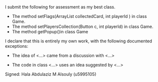 I submit the following for assessment as my best class.

* The method setFlags(ArrayList<String> collectedCard, int playerId ) in class Game.
* The method setPlayersCollection(Button c, int playerId) in class Game.
* The method getPopup()in class Game

I declare that this is entirely my own work, with the following documented exceptions:

* The idea of <...> came from a discussion with <...>

* The code in class <...> uses an idea suggested by <...>

Signed: Hala Abdulaziz M Alsouly (u5995105)
